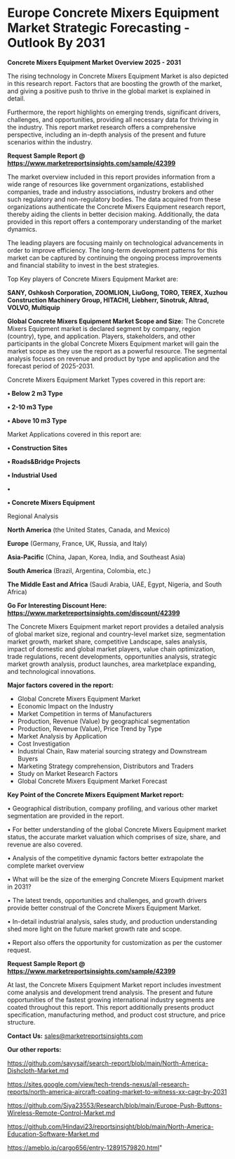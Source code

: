# Europe Concrete Mixers Equipment Market Strategic Forecasting - Outlook By 2031

<Strong> Concrete Mixers Equipment Market Overview 2025 - 2031</strong>

The rising technology in Concrete Mixers Equipment Market is also depicted in this research report. Factors that are boosting the growth of the market, and giving a positive push to thrive in the global market is explained in detail.

Furthermore, the report highlights on emerging trends, significant drivers, challenges, and opportunities, providing all necessary data for thriving in the industry. This report market research offers a comprehensive perspective, including an in-depth analysis of the present and future scenarios within the industry.

<strong>Request Sample Report @ <a href=https://www.marketreportsinsights.com/sample/42399>https://www.marketreportsinsights.com/sample/42399</a></strong>

The market overview included in this report provides information from a wide range of resources like government organizations, established companies, trade and industry associations, industry brokers and other such regulatory and non-regulatory bodies. The data acquired from these organizations authenticate the Concrete Mixers Equipment research report, thereby aiding the clients in better decision making. Additionally, the data provided in this report offers a contemporary understanding of the market dynamics.

The leading players are focusing mainly on technological advancements in order to improve efficiency. The long-term development patterns for this market can be captured by continuing the ongoing process improvements and financial stability to invest in the best strategies.

Top Key players of Concrete Mixers Equipment Market are:

<strong>SANY, Oshkosh Corporation, ZOOMLION, LiuGong, TORO, TEREX, Xuzhou Construction Machinery Group, HITACHI, Liebherr, Sinotruk, Altrad, VOLVO, Multiquip</strong>

<strong><b>Global Concrete Mixers Equipment Market Scope and Size:</b></strong>
The Concrete Mixers Equipment market is declared segment by company, region (country), type, and application. Players, stakeholders, and other participants in the global Concrete Mixers Equipment market will gain the market scope as they use the report as a powerful resource. The segmental analysis focuses on revenue and product by type and application and the forecast period of 2025-2031.

Concrete Mixers Equipment Market Types covered in this report are:

<strong>•  Below 2 m3 Type

•  2-10 m3 Type

•  Above 10 m3 Type</strong>

Market Applications covered in this report are:

<strong>•  Construction Sites

•  Roads&Bridge Projects

•  Industrial Used

•  

•  Concrete Mixers Equipment</strong> 

Regional Analysis

<strong>North America</strong> (the United States, Canada, and Mexico)

<strong>Europe</strong> (Germany, France, UK, Russia, and Italy)

<strong>Asia-Pacific</strong> (China, Japan, Korea, India, and Southeast Asia)

<strong>South America</strong> (Brazil, Argentina, Colombia, etc.)

<strong>The Middle East and Africa</strong> (Saudi Arabia, UAE, Egypt, Nigeria, and South Africa)

<strong>Go For Interesting Discount Here: <a href=https://www.marketreportsinsights.com/discount/42399>https://www.marketreportsinsights.com/discount/42399</a></strong>

The Concrete Mixers Equipment market report provides a detailed analysis of global market size, regional and country-level market size, segmentation market growth, market share, competitive Landscape, sales analysis, impact of domestic and global market players, value chain optimization, trade regulations, recent developments, opportunities analysis, strategic market growth analysis, product launches, area marketplace expanding, and technological innovations.

<strong><b>Major factors covered in the report:</b></strong>
<ul>
  <li>Global Concrete Mixers Equipment Market </li>
  <li>Economic Impact on the Industry</li>
  <li>Market Competition in terms of Manufacturers</li>
  <li>Production, Revenue (Value) by geographical segmentation</li>
  <li>Production, Revenue (Value), Price Trend by Type</li>
  <li>Market Analysis by Application</li>
  <li>Cost Investigation</li>
  <li>Industrial Chain, Raw material sourcing strategy and Downstream Buyers</li>
  <li>Marketing Strategy comprehension, Distributors and Traders</li>
  <li>Study on Market Research Factors</li>
  <li>Global Concrete Mixers Equipment Market Forecast</li>
</ul>

<strong><b>Key Point of the Concrete Mixers Equipment Market report:</b></strong>

• Geographical distribution, company profiling, and various other market segmentation are provided in the report.

• For better understanding of the global Concrete Mixers Equipment market status, the accurate market valuation which comprises of size, share, and revenue are also covered.

• Analysis of the competitive dynamic factors better extrapolate the complete market overview

• What will be the size of the emerging Concrete Mixers Equipment market in 2031?

• The latest trends, opportunities and challenges, and growth drivers provide better construal of the Concrete Mixers Equipment Market.

• In-detail industrial analysis, sales study, and production understanding shed more light on the future market growth rate and scope.

• Report also offers the opportunity for customization as per the customer request.

<strong>Request Sample Report @ <a href=https://www.marketreportsinsights.com/sample/42399>https://www.marketreportsinsights.com/sample/42399</a></strong>

At last, the Concrete Mixers Equipment Market report includes investment come analysis and development trend analysis. The present and future opportunities of the fastest growing international industry segments are coated throughout this report. This report additionally presents product specification, manufacturing method, and product cost structure, and price structure.

<strong>Contact Us:</strong>
sales@marketreportsinsights.com

<strong>Our other reports:</strong>

<a href=https://github.com/sayysaif/search-report/blob/main/North-America-Dishcloth-Market.md>https://github.com/sayysaif/search-report/blob/main/North-America-Dishcloth-Market.md</a>

<a href=https://sites.google.com/view/tech-trends-nexus/all-research-reports/north-america-aircraft-coating-market-to-witness-xx-cagr-by-2031>https://sites.google.com/view/tech-trends-nexus/all-research-reports/north-america-aircraft-coating-market-to-witness-xx-cagr-by-2031</a>

<a href=https://github.com/Siya23553/Research/blob/main/Europe-Push-Buttons-Wireless-Remote-Control-Market.md>https://github.com/Siya23553/Research/blob/main/Europe-Push-Buttons-Wireless-Remote-Control-Market.md</a>

<a href=https://github.com/Hindavi23/reportsinsight/blob/main/North-America-Education-Software-Market.md>https://github.com/Hindavi23/reportsinsight/blob/main/North-America-Education-Software-Market.md</a>

<a href=https://ameblo.jp/cargo656/entry-12891579820.html>https://ameblo.jp/cargo656/entry-12891579820.html</a>"

